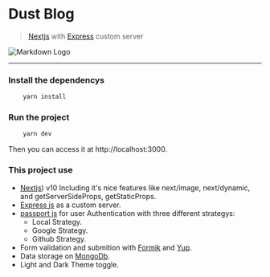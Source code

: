 # Dust Blog

> [Nextjs](https://nextjs.org) with [Express](https://expressjs.com) custom server

![Markdown Logo](https://edust.vercel.app/img/logo/DustLogoBlack.png)

---

### Install the dependencys

```bash
    yarn install
```

### Run the project

```bash
    yarn dev
```

Then you can access it at http://localhost:3000.

### This project use

-  [Nextjs](https://nextjs.org)) v10 Including it's nice features like next/image, next/dynamic, and getServerSideProps, getStaticProps.
-  [Express js](https://expressjs.com) as a custom server.
-  [passport js](http://www.passportjs.org) for user Authentication with three different strategys:
   -  Local Strategy.
   -  Google Strategy.
   -  Github Strategy.
-  Form validation and submition with [Formik](https://formik.org/) and [Yup](https://www.npmjs.com/package/yup).
-  Data storage on [MongoDb](https://mongodb.com).
-  Light and Dark Theme toggle.

